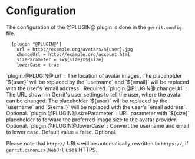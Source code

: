 Configuration
=============

The configuration of the @PLUGIN@ plugin is done in the `gerrit.config`
file.

```
  [plugin "@PLUGIN@"]
    url = http://example.org/avatars/${user}.jpg
    changeUrl = http://example.org/account.html
    sizeParameter = s=${size}x${size}
    lowerCase = true
```

<a id="url">
`plugin.@PLUGIN@.url`
:	The location of avatar images. The placeholder `${user}` will
	be replaced by the `username` and `${email}` will be replaced with
	the user's `email address`. Required.

<a id="changeUrl">
`plugin.@PLUGIN@.changeUrl`
:	The URL shown in Gerrit's user settings to tell the user, where the
	avatar can be changed. The placeholder `${user}` will
	be replaced by the `username` and `${email}` will be replaced with
	the user's `email address`. Optional.

<a id="sizeParameter">
`plugin.@PLUGIN@.sizeParameter`
:	URL parameter with `${size}` placeholder to forward the preferred
	image size to the avatar provider. Optional.

<a id="lowerCase">
`plugin.@PLUGIN@.lowerCase`
:	Convert the username and email to lower case. Default value = false. Optional.

Please note that `http://` URLs will be automatically rewritten to
`https://`, if `gerrit.canonicalWebUrl` uses HTTPS.
